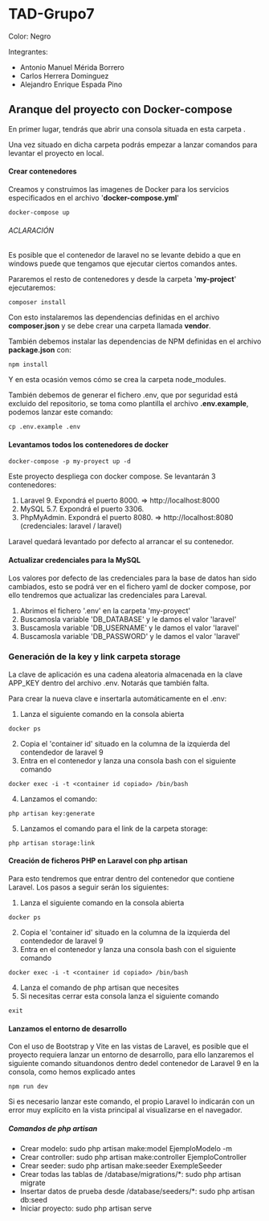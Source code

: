 # TAD-Grupo7

Color: Negro

Integrantes:
- Antonio Manuel Mérida Borrero
- Carlos Herrera Dominguez
- Alejandro Enrique Espada Pino



## Aranque del proyecto con Docker-compose

En primer lugar, tendrás que abrir una consola situada en esta carpeta .

Una vez situado en dicha carpeta podrás empezar a lanzar comandos para levantar el proyecto en local.  

#### Crear contenedores

Creamos y construimos las imagenes de Docker para los servicios especificados en el archivo '**docker-compose.yml**'

```
docker-compose up
```

###### ACLARACIÓN
Es posible que el contenedor de laravel no se levante debido a que en windows puede que tengamos que ejecutar ciertos comandos antes.

Pararemos el resto de contenedores y desde la carpeta '**my-project**' ejecutaremos:
```
composer install
```
Con esto instalaremos las dependencias definidas en el archivo **composer.json** y se debe crear una carpeta llamada **vendor**.

También debemos instalar las dependencias de NPM definidas en el archivo **package.json** con:

```
npm install
```
Y en esta ocasión vemos cómo se crea la carpeta node_modules.

También debemos de generar el fichero .env, que por seguridad está excluido del repositorio, se toma como plantilla el archivo **.env.example**, podemos lanzar este comando:
```
cp .env.example .env
```

#### Levantamos todos los contenedores de docker
```
docker-compose -p my-proyect up -d 
```
Este proyecto despliega con docker compose. Se levantarán 3 contenedores:
1. Laravel 9. Expondrá el puerto 8000. => http://localhost:8000
2. MySQL 5.7. Expondrá el puerto 3306.
3. PhpMyAdmin. Expondrá el puerto 8080. => http://localhost:8080 (credenciales: laravel / laravel)  

Laravel quedará levantado por defecto al arrancar el su contenedor.  
  
  
  
#### Actualizar credenciales para la MySQL
Los valores por defecto de las credenciales para la base de datos han sido cambiados, esto se podrá ver en el fichero yaml de docker compose, por ello tendremos que actualizar las credenciales para Lareval.
1. Abrimos el fichero '.env' en la carpeta 'my-proyect'
2. Buscamosla variable 'DB_DATABASE' y le damos el valor 'laravel'
3. Buscamosla variable 'DB_USERNAME' y le damos el valor 'laravel'
4. Buscamosla variable 'DB_PASSWORD' y le damos el valor 'laravel'


### Generación de la key y link carpeta storage
La clave de aplicación es una cadena aleatoria almacenada en la clave APP_KEY dentro del archivo .env. Notarás que también falta.

Para crear la nueva clave e insertarla automáticamente en el .env:

1. Lanza el siguiente comando en la consola abierta
```
docker ps
```
2. Copia el 'container id' situado en la columna de la izquierda del contendedor de laravel 9
3. Entra en el contenedor y lanza una consola bash con el siguiente comando
```
docker exec -i -t <container id copiado> /bin/bash
```
4. Lanzamos el comando:
```
php artisan key:generate
```
5. Lanzamos el comando para el link de la carpeta storage:
```
php artisan storage:link
```
#### Creación de ficheros PHP en Laravel con php artisan

Para esto tendremos que entrar dentro del contenedor que contiene Laravel. Los pasos a seguir serán los siguientes:

1. Lanza el siguiente comando en la consola abierta
```
docker ps
```
2. Copia el 'container id' situado en la columna de la izquierda del contendedor de laravel 9
3. Entra en el contenedor y lanza una consola bash con el siguiente comando
```
docker exec -i -t <container id copiado> /bin/bash
```
4. Lanza el comando de php artisan que necesites
5. Si necesitas cerrar esta consola lanza el siguiente comando
```
exit
```

#### Lanzamos el entorno de desarrollo
Con el uso de Bootstrap y Vite en las vistas de Laravel, es posible que el proyecto requiera lanzar un entorno de desarrollo, para ello lanzaremos el siguiente comando situandonos dentro dedel contenedor de Laravel 9 en la consola, como hemos explicado antes
```
npm run dev
```
Si es necesario lanzar este comando, el propio Laravel lo indicarán con un error muy explícito en la vista principal al visualizarse en el navegador.

##### Comandos de php artisan
- Crear modelo: sudo php artisan make:model EjemploModelo -m
- Crear controller: sudo php artisan make:controller EjemploController
- Crear seeder: sudo php artisan make:seeder ExempleSeeder
- Crear todas las tablas de /database/migrations/*: sudo php artisan migrate
- Insertar datos de prueba desde /database/seeders/*: sudo php artisan db:seed
- Iniciar proyecto: sudo php artisan serve
